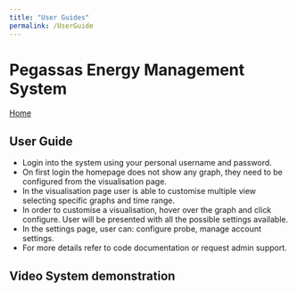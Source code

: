 ```yaml
---
title: "User Guides"
permalink: /UserGuide
---
```


# Pegassas Energy Management System

[Home](https://m30819-2020.github.io/cw-code-t1)

## User Guide

- Login into the system using your personal username and password.
- On first login the homepage does not show any graph, they need to be configured from the visualisation page.
- In the visualisation page user is able to customise multiple view selecting specific graphs and time range.
- In order to customise a visualisation, hover over the graph and click configure. User will be presented with all the possible settings available.
- In the settings page, user can: configure probe, manage account settings.
- For more details refer to code documentation or request admin support.

## Video System demonstration
